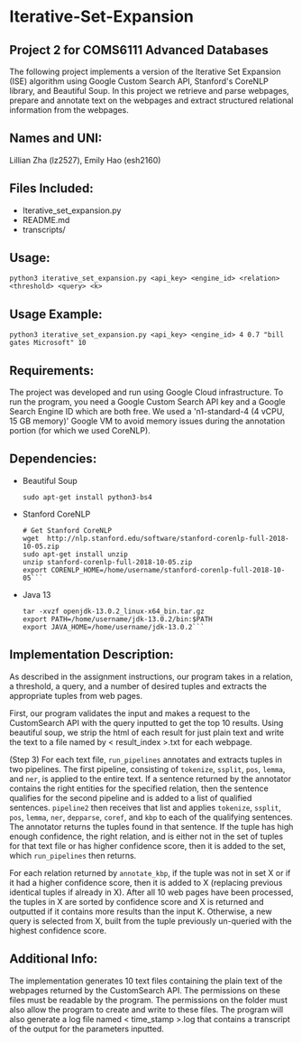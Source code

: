 # Iterative-Set-Expansion

## Project 2 for COMS6111 Advanced Databases

The following project implements a version of the Iterative Set Expansion (ISE) algorithm using Google Custom Search API, Stanford's CoreNLP library, and Beautiful Soup. In this project we retrieve and parse webpages, prepare and annotate text on the webpages and extract structured relational information from the webpages. 

## Names and UNI: 
Lillian Zha (lz2527), Emily Hao (esh2160)
 
## Files Included: 
- Iterative_set_expansion.py
- README.md
- transcripts/
 
## Usage:  
```python3 iterative_set_expansion.py <api_key> <engine_id> <relation> <threshold> <query> <k>``` 
 
## Usage Example: 
```python3 iterative_set_expansion.py <api_key> <engine_id> 4 0.7 "bill gates Microsoft" 10```

## Requirements:
The project was developed and run using Google Cloud infrastructure. To run the program, you need a Google Custom Search API key and a Google Search Engine ID which are both free. We used a 'n1-standard-4 (4 vCPU, 15 GB memory)' Google VM to avoid memory issues during the annotation portion (for which we used CoreNLP).

## Dependencies:
- Beautiful Soup
    ```
    sudo apt-get install python3-bs4
    ```
- Stanford CoreNLP
    ```sudo apt-get update
    # Get Stanford CoreNLP
    wget  http://nlp.stanford.edu/software/stanford-corenlp-full-2018-10-05.zip
    sudo apt-get install unzip
    unzip stanford-corenlp-full-2018-10-05.zip
    export CORENLP_HOME=/home/username/stanford-corenlp-full-2018-10-05``` 
- Java 13 
    ```wget https://download.java.net/java/GA/jdk13.0.2/d4173c853231432d94f001e99d882ca7/8/GPL/openjdk-13.0.2_linux-x64_bin.tar.gz
    tar -xvzf openjdk-13.0.2_linux-x64_bin.tar.gz
    export PATH=/home/username/jdk-13.0.2/bin:$PATH
    export JAVA_HOME=/home/username/jdk-13.0.2```
 
## Implementation Description: 
As described in the assignment instructions, our program takes in a relation, a threshold, a query, and a number of desired tuples and extracts the appropriate tuples from web pages. 
 
First, our program validates the input and makes a request to the CustomSearch API with the query inputted to get the top 10 results. Using beautiful soup, we strip the html of each result for just plain text and write the text to a file named by < result_index >.txt for each webpage. 
 
(Step 3) For each text file, `run_pipelines` annotates and extracts tuples in two pipelines. The first pipeline, consisting of `tokenize`, `ssplit`, `pos`, `lemma`, and `ner`, is applied to the entire text. If a sentence returned by the annotator contains the right entities for the specified relation, then the sentence qualifies for the second pipeline and is added to a list of qualified sentences. `pipeline2` then receives that list and applies `tokenize`, `ssplit`, `pos`, `lemma`, `ner`, `depparse`, `coref`, and `kbp` to each of the qualifying sentences. The annotator returns the tuples found in that sentence. If the tuple has high enough confidence, the right relation, and is either not in the set of tuples for that text file or has higher confidence score, then it is added to the set, which `run_pipelines` then returns. 
 
For each relation returned by `annotate_kbp`, if the tuple was not in set X or if it had a higher confidence score, then it is added to X (replacing previous identical tuples if already in X). After all 10 web pages have been processed, the tuples in X are sorted by confidence score and X is returned and outputted if it contains more results than the input K. Otherwise, a new query is selected from X, built from the tuple previously un-queried with the highest confidence score.
 
## Additional Info: 
The implementation generates 10 text files containing the plain text of the webpages returned by the CustomSearch API. The permissions on these files must be readable by the program. The permissions on the folder must also allow the program to create and write to these files. The program will also generate a log file named < time_stamp >.log that contains a transcript of the output for the parameters inputted. 
 